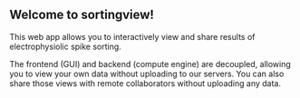 ## Welcome to sortingview!

This web app allows you to interactively view and share results of electrophysiolic spike sorting.

The frontend (GUI) and backend (compute engine) are decoupled, allowing you to view your own data without uploading to our servers. You can also share those views with remote collaborators without uploading any data.